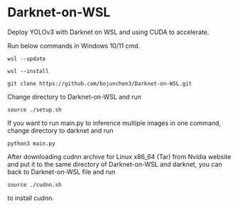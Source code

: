 # Darknet-on-WSL
Deploy YOLOv3 with Darknet on WSL and using CUDA to accelerate.

Run below commands in Windows 10/11 cmd.
```
wsl --update
```
```
wsl --install
```
```
git clone https://github.com/bojunchen3/Darknet-on-WSL.git
```
Change directory to Darknet-on-WSL and run
```
source ./setup.sh
```
If you want to run main.py to inference multiple images in one command,
change directory to darknet and run
```
python3 main.py
```
After downloading cudnn archive for Linux x86_64 (Tar) from Nvidia website and put it to the same directory of Darknet-on-WSL and darknet, you can back to Darknet-on-WSL file and run
```
source ./cudnn.sh
```
to install cudnn.
